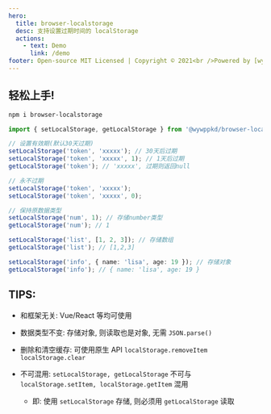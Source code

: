 ```yaml
---
hero:
  title: browser-localstorage
  desc: 支持设置过期时间的 localStorage
  actions:
    - text: Demo
      link: /demo
footer: Open-source MIT Licensed | Copyright © 2021<br />Powered by [wywppkd](https://github.com/wywppkd)
---
```


## 轻松上手!

```bash
npm i browser-localstorage
```

```ts
import { setLocalStorage, getLocalStorage } from '@wywppkd/browser-localstorage';

// 设置有效期(默认30天过期)
setLocalStorage('token', 'xxxxx'); // 30天后过期
setLocalStorage('token', 'xxxxx', 1); // 1天后过期
getLocalStorage('token'); // 'xxxxx', 过期则返回null

// 永不过期
setLocalStorage('token', 'xxxxx');
setLocalStorage('token', 'xxxxx', 0);

// 保持原数据类型
setLocalStorage('num', 1); // 存储number类型
getLocalStorage('num'); // 1

setLocalStorage('list', [1, 2, 3]); // 存储数组
getLocalStorage('list'); // [1,2,3]

setLocalStorage('info', { name: 'lisa', age: 19 }); // 存储对象
getLocalStorage('info'); // { name: 'lisa', age: 19 }
```

## TIPS:

- 和框架无关: Vue/React 等均可使用
- 数据类型不变: 存储对象, 则读取也是对象, 无需 `JSON.parse()`
- 删除和清空缓存: 可使用原生 API `localStorage.removeItem` `localStorage.clear`
- 不可混用: `setLocalStorage, getLocalStorage` 不可与 `localStorage.setItem, localStorage.getItem` 混用

  - 即: 使用 `setLocalStorage` 存储, 则必须用 `getLocalStorage` 读取
